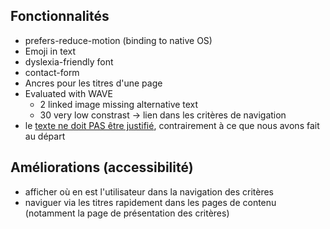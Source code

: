 
## Fonctionnalités

- prefers-reduce-motion (binding to native OS)
- Emoji in text
- dyslexia-friendly font
- contact-form
- Ancres pour les titres d'une page
- Evaluated with WAVE
  - 2 linked image missing alternative text
  - 30 very low constrast → lien dans les critères de navigation
- le [texte ne doit PAS être justifié](https://www.accede-web.com/notices/editoriale-modele/bonnes-pratiques/ne-pas-justifier-le-texte/), contrairement à ce que nous avons fait au départ


## Améliorations (accessibilité)

- afficher où en est l'utilisateur dans la navigation des critères
- naviguer via les titres rapidement dans les pages de contenu (notamment la page de présentation des critères)
